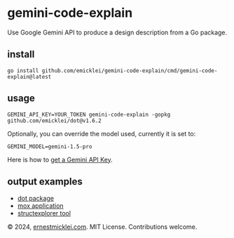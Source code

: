 # gemini-code-explain

Use Google Gemini API to produce a design description from a Go package.

## install

    go install github.com/emicklei/gemini-code-explain/cmd/gemini-code-explain@latest

## usage

    GEMINI_API_KEY=YOUR_TOKEN gemini-code-explain -gopkg github.com/emicklei/dot@v1.6.2

Optionally, you can override the model used, currently it is set to:

    GEMINI_MODEL=gemini-1.5-pro

Here is how to [get a Gemini API Key](https://ai.google.dev/gemini-api/docs/api-key).

## output examples

- [dot package](examples/dot@v1.6.2.md)
- [mox application](examples/mox@v0.0.11.md)
- [structexplorer tool](examples/structexplorer@v0.1.0.md)

© 2024, [ernestmicklei.com](http://ernestmicklei.com).  MIT License. Contributions welcome.